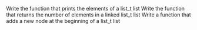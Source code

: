 Write the function that prints the elements of a list_t list
Write the function that returns the number of elements in a linked list_t list
Write a function that adds a new node at the beginning of  a list_t list
